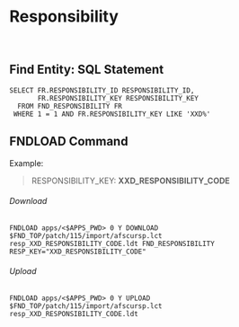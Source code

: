 # Responsibility


<br>

## Find Entity: SQL Statement

```
SELECT FR.RESPONSIBILITY_ID RESPONSIBILITY_ID,
       FR.RESPONSIBILITY_KEY RESPONSIBILITY_KEY
  FROM FND_RESPONSIBILITY FR
 WHERE 1 = 1 AND FR.RESPONSIBILITY_KEY LIKE 'XXD%'
```

## FNDLOAD Command

Example:

> RESPONSIBILITY_KEY: **XXD_RESPONSIBILITY_CODE**

###### Download
```
FNDLOAD apps/<$APPS_PWD> 0 Y DOWNLOAD $FND_TOP/patch/115/import/afscursp.lct resp_XXD_RESPONSIBILITY_CODE.ldt FND_RESPONSIBILITY RESP_KEY="XXD_RESPONSIBILITY_CODE"
```

###### Upload
```
FNDLOAD apps/<$APPS_PWD> 0 Y UPLOAD $FND_TOP/patch/115/import/afscursp.lct resp_XXD_RESPONSIBILITY_CODE.ldt
```
